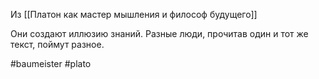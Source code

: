 Из [[Платон как мастер мышления и философ будущего]] 

Они создают иллюзию знаний. Разные люди, прочитав один и тот же текст, поймут разное.

#baumeister #plato